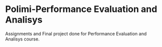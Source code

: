 # Polimi-Performance Evaluation and Analisys 

Assignments and Final project done for Performance Evaluation and Analisys course.
